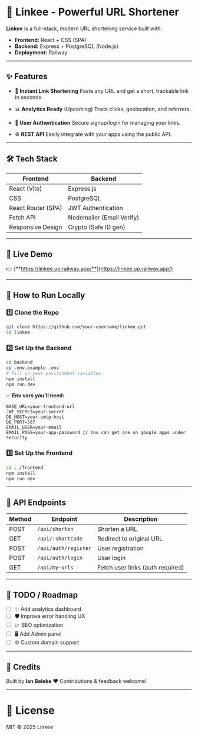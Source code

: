# 🚀 Linkee - Powerful URL Shortener

**Linkee** is a full-stack, modern URL shortening service built with:

* **Frontend:** React + CSS (SPA)
* **Backend:** Express + PostgreSQL (Node.js)
* **Deployment:** Railway

---

## ✨ Features

* 🔗 **Instant Link Shortening**
  Paste any URL and get a short, trackable link in seconds.

* 📊 **Analytics Ready** (Upcoming)
  Track clicks, geolocation, and referrers.

* 👥 **User Authentication**
  Secure signup/login for managing your links.

* ⚙️ **REST API**
  Easily integrate with your apps using the public API.

---

## 🛠 Tech Stack

| Frontend           | Backend                   |
| ------------------ | ------------------------- |
| React (Vite)       | Express.js                |
| CSS                | PostgreSQL                |
| React Router (SPA) | JWT Authentication        |
| Fetch API          | Nodemailer (Email Verify) |
| Responsive Design  | Crypto (Safe ID gen)      |

---

## 🔗 Live Demo

👉 [**https://linkee.up.railway.app/**](https://linkee.up.railway.app/)

---

## 🚩 How to Run Locally

### 1️⃣ Clone the Repo

```bash
git clone https://github.com/your-username/linkee.git
cd linkee
```

### 2️⃣ Set Up the Backend

```bash
cd backend
cp .env.example .env
# Fill in your environment variables
npm install
npm run dev
```

✅ **Env vars you'll need:**

```
BASE_URL=your-frontend-url
JWT_SECRET=your-secret
DB_HOST=your-smtp-host
DB_PORT=587
EMAIL_USER=your-email
EMAIL_PASS=your-app-password // You can get one on google apps under security
```

### 3️⃣ Set Up the Frontend

```bash
cd ../frontend
npm install
npm run dev
```

---

## 🔧 API Endpoints

| Method | Endpoint             | Description                      |
| ------ | -------------------- | -------------------------------- |
| POST   | `/api/shorten`       | Shorten a URL                    |
| GET    | `/api/:shortCode`    | Redirect to original URL         |
| POST   | `/api/auth/register` | User registration                |
| POST   | `/api/auth/login`    | User login                       |
| GET    | `/api/my-urls`         | Fetch user links (auth required) |

---

## 🚨 TODO / Roadmap

* [ ] ✨ Add analytics dashboard
* [ ] 🛡️ Improve error handling UX
* [ ] 📈 SEO optimization
* [ ] 🖥️ Add Admin panel
* [ ] 🌐 Custom domain support

---

## 🙌 Credits

Built by **Ian Beleke** ❤️
Contributions & feedback welcome!

---

# 📜 License

MIT © 2025 Linkee

